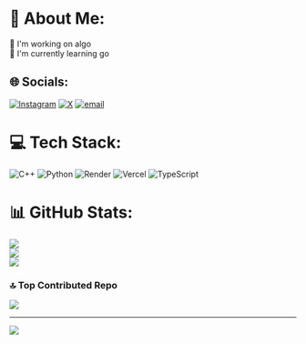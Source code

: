
# 💫 About Me:
🔭 I'm working on algo<br>🌱 I'm currently learning go


## 🌐 Socials:
[![Instagram](https://img.shields.io/badge/Instagram-%23E4405F.svg?logo=Instagram&logoColor=white)](https://instagram.com/envizzi) [![X](https://img.shields.io/badge/X-black.svg?logo=X&logoColor=white)](https://x.com/envizzi69) [![email](https://img.shields.io/badge/Email-D14836?logo=gmail&logoColor=white)](mailto:skippedlead@gmail.com) 

# 💻 Tech Stack:
![C++](https://img.shields.io/badge/c++-%2300599C.svg?style=for-the-badge&logo=c%2B%2B&logoColor=white) ![Python](https://img.shields.io/badge/python-3670A0?style=for-the-badge&logo=python&logoColor=ffdd54) ![Render](https://img.shields.io/badge/Render-%46E3B7.svg?style=for-the-badge&logo=render&logoColor=white) ![Vercel](https://img.shields.io/badge/vercel-%23000000.svg?style=for-the-badge&logo=vercel&logoColor=white) ![TypeScript](https://img.shields.io/badge/typescript-%23007ACC.svg?style=for-the-badge&logo=typescript&logoColor=white)
# 📊 GitHub Stats:
![](https://github-readme-stats.vercel.app/api?username=Woeter69&theme=dark&hide_border=false&include_all_commits=true&count_private=true)<br/>
![](https://nirzak-streak-stats.vercel.app/?user=Woeter69&theme=dark&hide_border=false)<br/>
![](https://github-readme-stats.vercel.app/api/top-langs/?username=Woeter69&theme=dark&hide_border=false&include_all_commits=true&count_private=true&layout=compact)

### 🔝 Top Contributed Repo
![](https://github-contributor-stats.vercel.app/api?username=Woeter69&limit=5&theme=dark&combine_all_yearly_contributions=true)

---
[![](https://visitcount.itsvg.in/api?id=Woeter69&icon=0&color=0)](https://visitcount.itsvg.in)

<!-- Proudly created with GPRM ( https://gprm.itsvg.in ) -->
